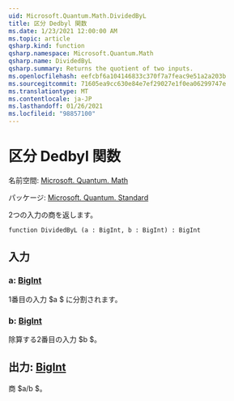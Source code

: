 ```yaml
---
uid: Microsoft.Quantum.Math.DividedByL
title: 区分 Dedbyl 関数
ms.date: 1/23/2021 12:00:00 AM
ms.topic: article
qsharp.kind: function
qsharp.namespace: Microsoft.Quantum.Math
qsharp.name: DividedByL
qsharp.summary: Returns the quotient of two inputs.
ms.openlocfilehash: eefcbf6a104146833c370f7a7feac9e51a2a203b
ms.sourcegitcommit: 71605ea9cc630e84e7ef29027e1f0ea06299747e
ms.translationtype: MT
ms.contentlocale: ja-JP
ms.lasthandoff: 01/26/2021
ms.locfileid: "98857100"
---
```

# <a name="dividedbyl-function"></a>区分 Dedbyl 関数

名前空間: [Microsoft. Quantum. Math](xref:Microsoft.Quantum.Math)

パッケージ: [Microsoft. Quantum. Standard](https://nuget.org/packages/Microsoft.Quantum.Standard)


2つの入力の商を返します。

```qsharp
function DividedByL (a : BigInt, b : BigInt) : BigInt
```


## <a name="input"></a>入力

### <a name="a--bigint"></a>a: [BigInt](xref:microsoft.quantum.lang-ref.bigint)

1番目の入力 $a $ に分割されます。


### <a name="b--bigint"></a>b: [BigInt](xref:microsoft.quantum.lang-ref.bigint)

除算する2番目の入力 $b $。



## <a name="output--bigint"></a>出力: [BigInt](xref:microsoft.quantum.lang-ref.bigint)

商 $a/b $。